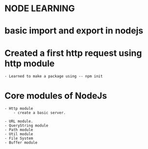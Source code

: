 # NODE LEARNING

# basic import and export in nodejs

# Created a first http request using http module

    - Learned to make a package using -- npm init

# Core modules of NodeJs

    - Http module
        - create a basic server.
        
    - URL module.
    - QueryString module
    - Path module
    - Util module
    - File System
    - Buffer module
    
